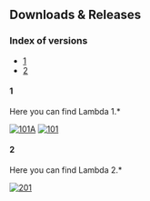 ## Downloads & Releases

### Index of versions

- [1](https://github.com/franzageek/lambda/blob/main/downloads.md#1)
- [2](https://github.com/franzageek/lambda/blob/main/downloads.md#2)

#### 1
Here you can find Lambda 1.*

[![101A](https://img.shields.io/badge/1.01A-Download-green?labelColor=e6e6e6)](https://github.com/franzageek/lambda/releases/download/1.0.1A/lambda.exe) [![101](https://img.shields.io/badge/1.01-Download-green?labelColor=e6e6e6)](https://github.com/franzageek/lambda/releases/download/1.0.1/lambda.exe)

#### 2
Here you can find Lambda 2.*

[![201](https://img.shields.io/badge/2.01_Latest-Download-brightgreen?labelColor=009900)](https://github.com/franzageek/lambda/releases/download/1.0.1A/lambda.exe)
